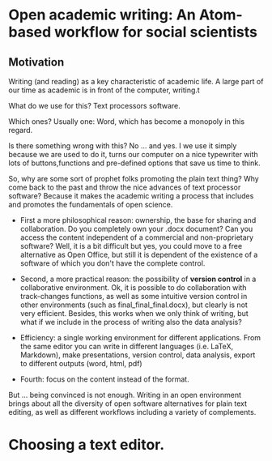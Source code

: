 # Open academic writing: An Atom-based workflow for social scientists

## Motivation

Writing (and reading) as a key characteristic of academic life. A large part of our time as academic is in front of the computer, writing.t

What do we use for this? Text processors software.

Which ones? Usually one: Word, which has become a monopoly in this regard.

Is there something wrong with this? No ... and yes. I we use it simply because we are used to do it, turns our computer on a nice typewriter with lots of buttons,functions and pre-defined options that save us time to think.

So, why are some sort of prophet folks promoting the plain text thing? Why come back to the past and throw the nice advances of text processor software? Because it makes the academic writing a process that includes and promotes the fundamentals of open science.

  - First a more philosophical reason: ownership, the base for sharing and collaboration. Do you completely own your .docx document? Can you access the content independent of a commercial and non-proprietary software? Well, it is a bit difficult but yes, you could move to a free alternative as Open Office, but still it is dependent of the existence of a software of which you don't have the complete control.

  - Second, a more practical reason: the possibility of **version control** in a collaborative environment. Ok, it is possible to do collaboration with track-changes functions, as well as some intuitive version control in other environments (such as final_final_final.docx), but clearly is not very efficient. Besides, this works when we only think of writing, but what if we include in the process of writing also the data analysis?

  - Efficiency: a single working environment for different applications. From the same editor you can write in different languages (i.e. LaTeX, Markdown), make presentations, version control, data analysis, export to different outputs (word, html, pdf)

  - Fourth: focus on the content instead of the format.

But ... being convinced is not enough. Writing in an open environment brings about all the diversity of open software alternatives for plain text editing, as well as different workflows including a variety of complements.

# Choosing a text editor.
